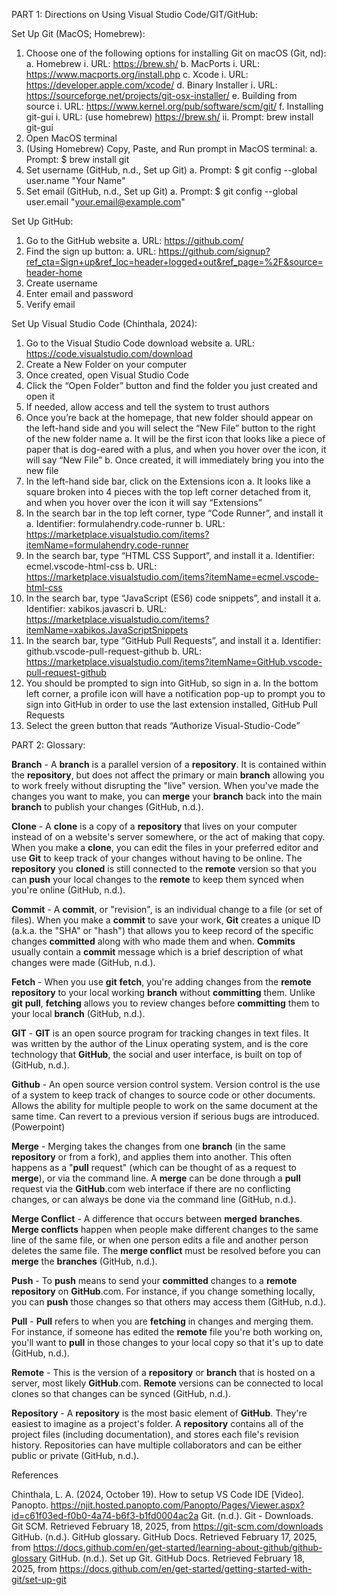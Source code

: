 PART 1: Directions on Using Visual Studio Code/GIT/GitHub:

Set Up Git (MacOS; Homebrew):
1. Choose one of the following options for installing Git on macOS (Git, nd):
    a. Homebrew 
        i. URL: https://brew.sh/
    b. MacPorts
        i. URL: https://www.macports.org/install.php
    c. Xcode
        i. URL: https://developer.apple.com/xcode/
    d. Binary Installer
        i. URL: https://sourceforge.net/projects/git-osx-installer/
    e. Building from source
        i. URL: https://www.kernel.org/pub/software/scm/git/
    f. Installing git-gui
        i. URL: (use homebrew) https://brew.sh/
        ii. Prompt: brew install git-gui
2. Open MacOS terminal
3. (Using Homebrew) Copy, Paste, and Run prompt in MacOS terminal:
    a. Prompt: $ brew install git
4. Set username (GitHub, n.d., Set up Git)
    a. Prompt: $ git config --global user.name "Your Name"
5. Set email (GitHub, n.d., Set up Git)
    a. Prompt: $ git config --global user.email "your.email@example.com"

Set Up GitHub:
1. Go to the GitHub website
    a. URL: https://github.com/
2. Find the sign up button:
    a. URL: https://github.com/signup?ref_cta=Sign+up&ref_loc=header+logged+out&ref_page=%2F&source=header-home
3. Create username
4. Enter email and password
5. Verify email

Set Up Visual Studio Code (Chinthala, 2024):
1. Go to the Visual Studio Code download website
    a. URL: https://code.visualstudio.com/download
2. Create a New Folder on your computer
3. Once created, open Visual Studio Code
4. Click the “Open Folder” button and find the folder you just created and open it
5. If needed, allow access and tell the system to trust authors
6. Once you’re back at the homepage, that new folder should appear on the left-hand side and you will select the “New File” button to the right of the new folder name
    a. It will be the first icon that looks like a piece of paper that is dog-eared with a plus, and when you hover over the icon, it will say “New File”
    b. Once created, it will immediately bring you into the new file
7. In the left-hand side bar, click on the Extensions icon
    a. It looks like a square broken into 4 pieces with the top left corner detached from it, and when you hover over the icon it will say “Extensions”
8. In the search bar in the top left corner, type “Code Runner”, and install it
    a. Identifier: formulahendry.code-runner
    b. URL: https://marketplace.visualstudio.com/items?itemName=formulahendry.code-runner
9. In the search bar, type “HTML CSS Support”, and install it
    a. Identifier: ecmel.vscode-html-css
    b. URL: https://marketplace.visualstudio.com/items?itemName=ecmel.vscode-html-css
10. In the search bar, type “JavaScript (ES6) code snippets”, and install it
    a. Identifier: xabikos.javascri
    b. URL: https://marketplace.visualstudio.com/items?itemName=xabikos.JavaScriptSnippets
11. In the search bar, type “GitHub Pull Requests”, and install it
    a. Identifier: github.vscode-pull-request-github
    b. URL: https://marketplace.visualstudio.com/items?itemName=GitHub.vscode-pull-request-github
12. You should be prompted to sign into GitHub, so sign in
    a. In the bottom left corner, a profile icon will have a notification pop-up to prompt you to sign into GitHub in order to use the last extension installed, GitHub Pull Requests
13. Select the green button that reads “Authorize Visual-Studio-Code”


PART 2: Glossary:

**Branch** - A **branch** is a parallel version of a **repository**. It is contained within the **repository**, but does not affect the primary or main **branch** allowing you to work freely without disrupting the "live" version. When you've made the changes you want to make, you can **merge** your **branch** back into the main **branch** to publish your changes (GitHub, n.d.). 

**Clone** - A **clone** is a copy of a **repository** that lives on your computer instead of on a website's server somewhere, or the act of making that copy. When you make a **clone**, you can edit the files in your preferred editor and use **Git** to keep track of your changes without having to be online. The **repository** you **cloned** is still connected to the **remote** version so that you can **push** your local changes to the **remote** to keep them synced when you're online (GitHub, n.d.).

**Commit** - A **commit**, or "revision", is an individual change to a file (or set of files). When you make a **commit** to save your work, **Git** creates a unique ID (a.k.a. the "SHA" or "hash") that allows you to keep record of the specific changes **committed** along with who made them and when. **Commits** usually contain a **commit** message which is a brief description of what changes were made (GitHub, n.d.).

**Fetch** - When you use **git** **fetch**, you're adding changes from the **remote** **repository** to your local working **branch** without **committing** them. Unlike **git** **pull**, **fetching** allows you to review changes before **committing** them to your local **branch** (GitHub, n.d.).

**GIT** - **GIT** is an open source program for tracking changes in text files. It was written by the author of the Linux operating system, and is the core technology that **GitHub**, the social and user interface, is built on top of (GitHub, n.d.).

**Github** - An open source version control system. Version control is the use of a system to keep track of changes to source code or other documents. Allows the ability for multiple people to work on the same document at the same time. Can revert to a previous version if serious bugs are introduced. (Powerpoint)

**Merge** - Merging takes the changes from one **branch** (in the same **repository** or from a fork), and applies them into another. This often happens as a "**pull** request" (which can be thought of as a request to **merge**), or via the command line. A **merge** can be done through a **pull** request via the **GitHub**.com web interface if there are no conflicting changes, or can always be done via the command line (GitHub, n.d.).

**Merge Conflict** - A difference that occurs between **merged** **branches**. **Merge conflicts** happen when people make different changes to the same line of the same file, or when one person edits a file and another person deletes the same file. The **merge conflict** must be resolved before you can **merge** the **branches** (GitHub, n.d.).

**Push** - To **push** means to send your **committed** changes to a **remote** **repository** on **GitHub**.com. For instance, if you change something locally, you can **push** those changes so that others may access them (GitHub, n.d.).

**Pull** - **Pull** refers to when you are **fetching** in changes and merging them. For instance, if someone has edited the **remote** file you're both working on, you'll want to **pull** in those changes to your local copy so that it's up to date (GitHub, n.d.). 

**Remote** - This is the version of a **repository** or **branch** that is hosted on a server, most likely **GitHub**.com. **Remote** versions can be connected to local clones so that changes can be synced (GitHub, n.d.).

**Repository** - A **repository** is the most basic element of **GitHub**. They're easiest to imagine as a project's folder. A **repository** contains all of the project files (including documentation), and stores each file's revision history. Repositories can have multiple collaborators and can be either public or private (GitHub, n.d.).

References

Chinthala, L. A. (2024, October 19). How to setup VS Code IDE [Video]. Panopto. https://njit.hosted.panopto.com/Panopto/Pages/Viewer.aspx?id=c61f03ed-f0b0-4a74-b6f3-b1fd0004ac2a
Git. (n.d.). Git - Downloads. Git SCM. Retrieved February 18, 2025, from https://git-scm.com/downloads
GitHub. (n.d.). GitHub glossary. GitHub Docs. Retrieved February 17, 2025, from https://docs.github.com/en/get-started/learning-about-github/github-glossary
GitHub. (n.d.). Set up Git. GitHub Docs. Retrieved February 18, 2025, from https://docs.github.com/en/get-started/getting-started-with-git/set-up-git
